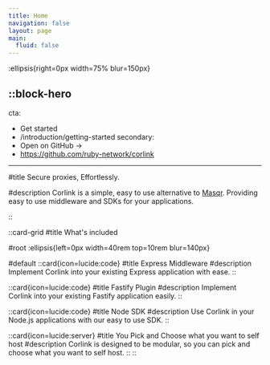 ```yaml
---
title: Home
navigation: false
layout: page
main:
  fluid: false
---
```


:ellipsis{right=0px width=75% blur=150px}

::block-hero
---
cta:
  - Get started
  - /introduction/getting-started
secondary:
  - Open on GitHub →
  - https://github.com/ruby-network/corlink
---

#title
Secure proxies, Effortlessly.

#description
Corlink is a simple, easy to use alternative to [Masqr](https://github.com/titaniumnetwork-dev/masqrproject). Providing easy to use middleware and SDKs for your applications.

::

::card-grid
#title
What's included

#root
:ellipsis{left=0px width=40rem top=10rem blur=140px}

#default
  ::card{icon=lucide:code}
  #title
  Express Middleware
  #description
  Implement Corlink into your existing Express application with ease.
  ::

  ::card{icon=lucide:code}
  #title
  Fastify Plugin
  #description
  Implement Corlink into your existing Fastify application easily.
  ::

  ::card{icon=lucide:code}
  #title
  Node SDK
  #description
  Use Corlink in your Node.js applications with our easy to use SDK.
  ::

  ::card{icon=lucide:server}
  #title
  You Pick and Choose what you want to self host
  #description
  Corlink is designed to be modular, so you can pick and choose what you want to self host.
  ::
::
